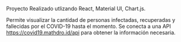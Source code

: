 Proyecto Realizado utlizando React, Material UI, Chart.js.

Permite visualizar la cantidad de personas infectadas, recuperadas y fallecidas por el COVID-19 hasta el momento.
Se conecta a una API https://covid19.mathdro.id/api para obtener la información necesaria.
